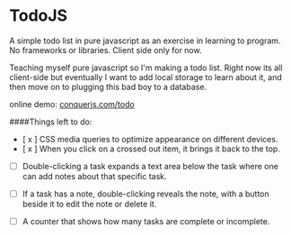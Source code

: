# TodoJS
A simple todo list in pure javascript as an exercise in learning to program. No frameworks or libraries. Client side only for now.

Teaching myself pure javascript so I'm making a todo list. Right now its all client-side but eventually I want to add local storage to learn about it, and then move on to plugging this bad boy to a database.

online demo: <a href="http://www.conquerjs.com">conquerjs.com/todo</a>

####Things left to do:

- [ x ] CSS media queries to optimize appearance on different devices.
- [ x ] When you click on a crossed out item, it brings it back to the top.
- [ ] Double-clicking a task expands a text area below the task where one can add notes about that specific task.
- [ ] If a task has a note, double-clicking reveals the note, with a button beside it to edit the note or delete it.
- [ ] A counter that shows how many tasks are complete or incomplete.

